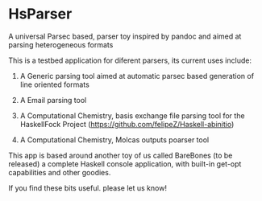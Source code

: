 HsParser
===========

A universal Parsec based, parser toy inspired by pandoc and aimed at parsing heterogeneous formats

This is a testbed application for diferent parsers, its current uses include:

1) A Generic parsing tool aimed at automatic parsec based generation of line oriented formats

2) A Email parsing tool

3) A Computational Chemistry, basis exchange file parsing tool for the HaskellFock Project (https://github.com/felipeZ/Haskell-abinitio)

4) A Computational Chemistry, Molcas outputs poarser tool

This app is based around another toy of us called BareBones (to be released) a complete Haskell console
application, with built-in get-opt capabilities and other goodies.



If you find these bits useful. please let us know!
